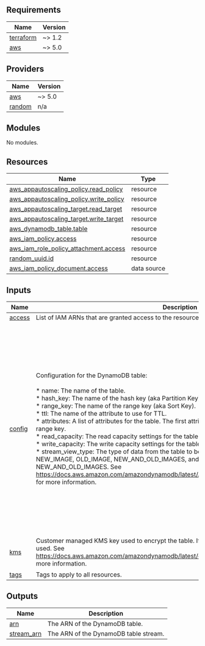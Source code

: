 <!-- BEGIN_TF_DOCS -->
## Requirements

| Name | Version |
|------|---------|
| <a name="requirement_terraform"></a> [terraform](#requirement\_terraform) | ~> 1.2 |
| <a name="requirement_aws"></a> [aws](#requirement\_aws) | ~> 5.0 |

## Providers

| Name | Version |
|------|---------|
| <a name="provider_aws"></a> [aws](#provider\_aws) | ~> 5.0 |
| <a name="provider_random"></a> [random](#provider\_random) | n/a |

## Modules

No modules.

## Resources

| Name | Type |
|------|------|
| [aws_appautoscaling_policy.read_policy](https://registry.terraform.io/providers/hashicorp/aws/latest/docs/resources/appautoscaling_policy) | resource |
| [aws_appautoscaling_policy.write_policy](https://registry.terraform.io/providers/hashicorp/aws/latest/docs/resources/appautoscaling_policy) | resource |
| [aws_appautoscaling_target.read_target](https://registry.terraform.io/providers/hashicorp/aws/latest/docs/resources/appautoscaling_target) | resource |
| [aws_appautoscaling_target.write_target](https://registry.terraform.io/providers/hashicorp/aws/latest/docs/resources/appautoscaling_target) | resource |
| [aws_dynamodb_table.table](https://registry.terraform.io/providers/hashicorp/aws/latest/docs/resources/dynamodb_table) | resource |
| [aws_iam_policy.access](https://registry.terraform.io/providers/hashicorp/aws/latest/docs/resources/iam_policy) | resource |
| [aws_iam_role_policy_attachment.access](https://registry.terraform.io/providers/hashicorp/aws/latest/docs/resources/iam_role_policy_attachment) | resource |
| [random_uuid.id](https://registry.terraform.io/providers/hashicorp/random/latest/docs/resources/uuid) | resource |
| [aws_iam_policy_document.access](https://registry.terraform.io/providers/hashicorp/aws/latest/docs/data-sources/iam_policy_document) | data source |

## Inputs

| Name | Description | Type | Default | Required |
|------|-------------|------|---------|:--------:|
| <a name="input_access"></a> [access](#input\_access) | List of IAM ARNs that are granted access to the resource. | `list(string)` | `[]` | no |
| <a name="input_config"></a> [config](#input\_config) | Configuration for the DynamoDB table:<br><br>    * name:         The name of the table.<br>    * hash\_key:     The name of the hash key (aka Partition Key).<br>    * range\_key:    The name of the range key (aka Sort Key).<br>    * ttl:          The name of the attribute to use for TTL.<br>    * attributes:   A list of attributes for the table. The first attribute is the hash key, and the second is the range key.<br>    * read\_capacity:  The read capacity settings for the table.<br>    * write\_capacity: The write capacity settings for the table.<br>    * stream\_view\_type: The type of data from the table to be written to the stream. Valid values are NEW\_IMAGE, OLD\_IMAGE, NEW\_AND\_OLD\_IMAGES, and KEYS\_ONLY. The default value is NEW\_AND\_OLD\_IMAGES. See https://docs.aws.amazon.com/amazondynamodb/latest/APIReference/API_StreamSpecification.html for more information. | <pre>object({<br>    name     = string<br>    hash_key = string<br>    attributes = list(object({<br>      name = string<br>      type = string<br>    }))<br><br>    range_key = optional(string, null)<br>    ttl       = optional(string, null)<br>    read_capacity = optional(object({<br>      min    = optional(number, 5)<br>      max    = optional(number, 1000)<br>      target = optional(number, 70)<br>    }))<br>    write_capacity = optional(object({<br>      min    = optional(number, 5)<br>      max    = optional(number, 1000)<br>      target = optional(number, 70)<br>    }))<br><br>    # Change Data Capture via Streams is enabled by default for the table.<br>    # https://docs.aws.amazon.com/amazondynamodb/latest/developerguide/Streams.html<br>    stream_view_type = optional(string, "NEW_AND_OLD_IMAGES")<br>  })</pre> | n/a | yes |
| <a name="input_kms"></a> [kms](#input\_kms) | Customer managed KMS key used to encrypt the table. If not provided, then an AWS owned key is used. See https://docs.aws.amazon.com/amazondynamodb/latest/developerguide/EncryptionAtRest.html for more information. | <pre>object({<br>    arn = string<br>    id  = string<br>  })</pre> | `null` | no |
| <a name="input_tags"></a> [tags](#input\_tags) | Tags to apply to all resources. | `map(any)` | `{}` | no |

## Outputs

| Name | Description |
|------|-------------|
| <a name="output_arn"></a> [arn](#output\_arn) | The ARN of the DynamoDB table. |
| <a name="output_stream_arn"></a> [stream\_arn](#output\_stream\_arn) | The ARN of the DynamoDB table stream. |
<!-- END_TF_DOCS -->